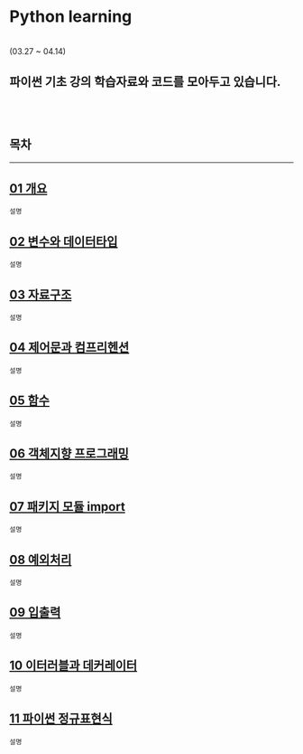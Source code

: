 # Python learning
</br>
 (03.27 ~ 04.14)

 파이썬 기초 강의 학습자료와 코드를 모아두고 있습니다.
-

</br></br>

## 목차
---

[01 개요](01_%EA%B0%9C%EC%9A%94.ipynb)
-
    설명
    
[02 변수와 데이터타입](02_%EB%B3%80%EC%88%98%EC%99%80%20%EB%8D%B0%EC%9D%B4%ED%84%B0%ED%83%80%EC%9E%85.ipynb)
-
    설명
    
[03 자료구조](03_%EC%9E%90%EB%A3%8C%EA%B5%AC%EC%A1%B0.ipynb)
-
    설명
    
[04 제어문과 컴프리헨션](04_%EC%A0%9C%EC%96%B4%EB%AC%B8_%EC%BB%B4%ED%94%84%EB%A6%AC%ED%97%A8%EC%85%98.ipynb)
-
    설명
    
[05 함수](05_%ED%95%A8%EC%88%98.ipynb)
-
    설명
    
[06 객체지향 프로그래밍](06_%EA%B0%9D%EC%B2%B4%EC%A7%80%ED%96%A5%ED%94%84%EB%A1%9C%EA%B7%B8%EB%9E%98%EB%B0%8D.ipynb)
-
    설명
    
[07 패키지 모듈 import](07_%ED%8C%A8%ED%82%A4%EC%A7%80_%EB%AA%A8%EB%93%88_import.ipynb)
-
    설명
    
[08 예외처리](08_%EC%98%88%EC%99%B8%EC%B2%98%EB%A6%AC%20(Exception%20Handling).ipynb)
-
    설명
    
[09 입출력](09_%EC%9E%85%EC%B6%9C%EB%A0%A5.ipynb)
-
    설명
    
[10 이터러블과 데커레이터](10_Iterable%EA%B3%BC%20Decorator.ipynb)
-
    설명
    
[11 파이썬 정규표현식](11_%ED%8C%8C%EC%9D%B4%EC%8D%AC%20%EC%A0%95%EA%B7%9C%ED%91%9C%ED%98%84%EC%8B%9D.ipynb)
-
    설명


